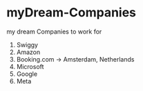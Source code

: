 # myDream-Companies
my dream Companies to work for

1) Swiggy
2) Amazon
3) Booking.com -> Amsterdam, Netherlands
4) Microsoft
5) Google
6) Meta
